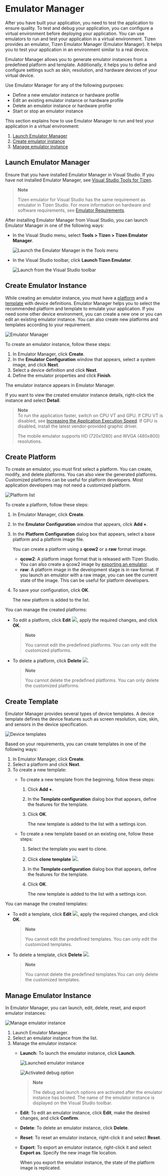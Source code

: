# Emulator Manager

After you have built your application, you need to test the application to ensure quality. To test and debug your application, you can configure a virtual environment before deploying your application. You can use emulators to run and test your application in a virtual environment. Tizen provides an emulator, Tizen Emulator Manager (Emulator Manager). It helps you to test your application in an environment similar to a real device.

Emulator Manager allows you to generate emulator instances from a predefined platform and template. Additionally, it helps you to define and configure settings such as skin, resolution, and hardware devices of your virtual device. 

Use Emulator Manager for any of the following purposes:
- Define a new emulator instance or hardware profile
- Edit an existing emulator instance or hardware profile
- Delete an emulator instance or hardware profile
- Start or stop an emulator instance

This section explains how to use Emulator Manager to run and test your application in a virtual environment:
1. [Launch Emulator Manager](#launch-emulator-manager)
2. [Create emulator instance](#create-emulator-instance)
3. [Manage emulator instance](#manage-emulator-instance)

## Launch Emulator Manager

Ensure that you have installed Emulator Manager in Visual Studio. If you have not installed Emulator Manager, see [Visual Studio Tools for Tizen](../install.md).

>**Note**
>
>Tizen emulator for Visual Studio has the same requirement as emulator in Tizen Studio. For more information on hardware and software requirements, see [Emulator Requirements](../../tizen-studio/setup/prerequisites.md#emulator).

After installing Emulator Manager from Visual Studio, you can launch Emulator Manager in one of the following ways: 

- In the Visual Studio menu, select **Tools &gt; Tizen &gt; Tizen Emulator Manager**.

     ![Launch the Emulator Manager in the Tools menu](media/em-vstoolbar1.png)

- In the Visual Studio toolbar, click **Launch Tizen Emulator**.

    ![Launch from the Visual Studio toolbar](media/em-vstoolbar2.png)


<a name="create"></a>
## Create Emulator Instance

While creating an emulator instance, you must have a [platform](#create-platforms) and a [template](#create-templates) with device definitions.
Emulator Manager helps you to select the recommended platform and template to emulate your application. If you need some other device environment, you can create a new one or you can edit an existing emulator instance. You can also create new platforms and templates according to your requirement. 

![Emulator Manager](media/create_em_vs1.gif)

To create an emulator instance, follow these steps:

1.  In Emulator Manager, click **Create**. 
2.  In the **Emulator Configuration** window that appears, select a system image, and click **Next**.
3.	Select a device definition and click **Next**. 
4.	Define the emulator properties and click **Finish**.

The emulator instance appears in Emulator Manager.

If you want to view the created emulator instance details, right-click the instance and select **Detail**.

> **Note**  
> To run the application faster, switch on CPU VT and GPU. If CPU VT is disabled, see [Increasing the Application Execution Speed](../../tizen-studio/common-tools/emulator.md#speed). If GPU is disabled, install the latest vendor-provided graphic driver.
>
> The mobile emulator supports HD (720x1280) and WVGA (480x800) resolutions.


## Create Platform

To create an emulator, you must first select a platform. You can create, modify, and delete platforms. You can also view the generated platforms. 
Customized platforms can be useful for platform developers. Most application developers may not need a customized platform.

![Platform list](media/create_platform_vs2.gif)

To create a platform, follow these steps:

1. In Emulator Manager, click **Create**.
2. In the **Emulator Configuration** window that appears, click **Add +**.
3. In the **Platform Configuration** dialog box that appears, select a base platform and a platform image file.

    You can create a platform using a **qcow2** or a **raw** format image. 
	  - **qcow2**: A platform image format that is released with Tizen Studio. You can also create a qcow2 image by [exporting an emulator](#export).
      - **raw**: A platform image in the development stage is in raw format. If you launch an emulator with a raw image, you can see the current state of the image. This can be useful for platform developers.

4. To save your configuration, click **OK**. 

   The new platform is added to the list.

You can manage the created platforms:

- To edit a platform, click **Edit** ![](media/em-modify.png), apply the required changes, and click **OK**. 
    >**Note**
    >
    > You cannot edit the predefined platforms. You can only edit the customized platforms.
- To delete a platform, click **Delete** ![](media/em-delete.png). 
    >**Note**
    >
    >You cannot delete the predefined platforms. You can only delete the customized platforms. 

## Create Template

Emulator Manager provides several types of device templates. A device template defines the device features such as screen resolution, size, skin, and sensors in the device specification. 

![Device templates](media/create_template_vs3.gif)

Based on your requirements, you can create templates in one of the following ways:

1. In Emulator Manager, click **Create**.
2. Select a platform and click **Next**.
3. To create a new template:
   - To create a new template from the beginning, follow these steps:
     1. Click **Add +**.
     2. In the **Template configuration** dialog box that appears, define the features for the template.
     3. Click **OK**.

        The new template is added to the list with a settings icon.

   - To create a new template based on an existing one, follow these steps:
     1. Select the template you want to clone.
     2. Click **clone template** ![](media/em-clone-icon.png).
     3. In the **Template configuration** dialog box that appears, define the features for the template.
     4. Click **OK**.

        The new template is added to the list with a settings icon.

You can manage the created templates:

- To edit a template, click **Edit** ![](media/em-modify.png), apply the required changes, and click **OK**. 
    >**Note**
    >
    >You cannot edit the predefined templates. You can only edit the customized templates. 
- To delete a template, click **Delete** ![](media/em-delete.png). 
    >**Note**
    >
    >You cannot delete the predefined templates.You can only delete the customized templates. 

## Manage Emulator Instance

In Emulator Manager, you can launch, edit, delete, reset, and export emulator instances:

![Manage emulator instance](media/manage_emulator.png)

1. Launch Emulator Manager.
2. Select an emulator instance from the list.
3. Manage the emulator instance:
    - **Launch**: To launch the emulator instance, click **Launch**.   

	    ![Launched emulator instance](media/em-launched.png)

        ![Activated debug option](media/em-activated-debug.png)

		>**Note**
		>
		>The debug and launch options are activated after the emulator instance has booted. The name of the emulator instance is displayed on the Visual Studio toolbar.
		
   - **Edit**: To edit an emulator instance, click **Edit**, make the desired changes, and click **Confirm**.

   - **Delete**: To delete an emulator instance, click **Delete**.

   - **Reset**: To reset an emulator instance, right-click it and select **Reset**.

     <a name="export"></a>
   - **Export**: To export an emulator instance, right-click it and select **Export as**. Specify the new image file location.

     When you export the emulator instance, the state of the platform image is replicated.

